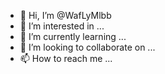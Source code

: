 - 👋 Hi, I’m @WafLyMlbb
- 👀 I’m interested in ...
- 🌱 I’m currently learning ...
- 💞️ I’m looking to collaborate on ...
- 📫 How to reach me ...

<!---
WafLyMlbb/WafLyMlbb is a ✨ special ✨ repository because its `README.md` (this file) appears on your GitHub profile.
You can click the Preview link to take a look at your changes.
--->
